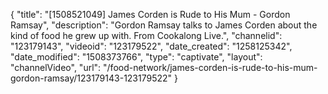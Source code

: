 {
    "title": "[1508521049] James Corden is Rude to His Mum - Gordon Ramsay",
    "description": "Gordon Ramsay talks to James Corden about the kind of food he grew up with. From Cookalong Live.",
    "channelid": "123179143",
    "videoid": "123179522",
    "date_created": "1258125342",
    "date_modified": "1508373766",
    "type": "captivate",
    "layout": "channelVideo",
    "url": "\/food-network\/james-corden-is-rude-to-his-mum-gordon-ramsay\/123179143-123179522"
}